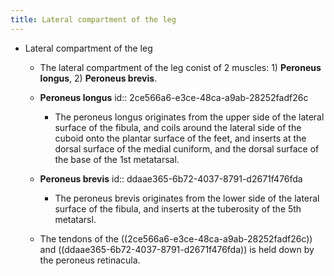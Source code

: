 ```yaml
---
title: Lateral compartment of the leg
---
```


- Lateral compartment of the leg
	 - The lateral compartment of the leg conist of 2 muscles: 1) __Peroneus longus__, 2) __Peroneus brevis__.

	 - **Peroneus longus**
id:: 2ce566a6-e3ce-48ca-a9ab-28252fadf26c
		 - The peroneus longus originates from the upper side of the lateral surface of the fibula, and coils around the lateral side of the cuboid onto the plantar surface of the feet, and inserts at the dorsal surface of the medial cuniform, and the dorsal surface of the base of the 1st metatarsal.

	 - **Peroneus brevis**
id:: ddaae365-6b72-4037-8791-d2671f476fda
		 - The peroneus brevis originates from the lower side of the lateral surface of the fibula, and inserts at the tuberosity of the 5th metatarsl.

	 - The tendons of the ((2ce566a6-e3ce-48ca-a9ab-28252fadf26c)) and ((ddaae365-6b72-4037-8791-d2671f476fda)) is held down by the peroneus retinacula.
